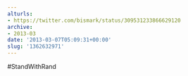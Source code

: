 ```yaml
---
alturls:
- https://twitter.com/bismark/status/309531233866629120
archive:
- 2013-03
date: '2013-03-07T05:09:31+00:00'
slug: '1362632971'
---
```


#StandWithRand

